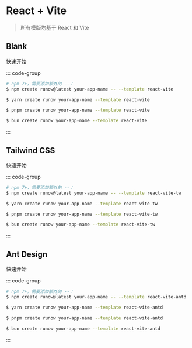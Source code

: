 # React + Vite

> 所有模版均基于 React 和 Vite


## Blank

<LogoBadge name="react" /> <LogoBadge name="vite" /> <LogoBadge name="ts" />

快速开始

::: code-group

```bash [npm]
# npm 7+，需要添加额外的 --：
$ npm create runow@latest your-app-name -- --template react-vite
```

```bash [yarn]
$ yarn create runow your-app-name --template react-vite
```

```bash [pnpm]
$ pnpm create runow your-app-name --template react-vite
```

```bash [bun]
$ bun create runow your-app-name --template react-vite
```

:::



## Tailwind CSS

<LogoBadge name="react" /> <LogoBadge name="vite" /> <LogoBadge name="tailwindcss" /> <LogoBadge name="ts" />

快速开始

::: code-group

```bash [npm]
# npm 7+，需要添加额外的 --：
$ npm create runow@latest your-app-name -- --template react-vite-tw
```

```bash [yarn]
$ yarn create runow your-app-name --template react-vite-tw
```

```bash [pnpm]
$ pnpm create runow your-app-name --template react-vite-tw
```

```bash [bun]
$ bun create runow your-app-name --template react-vite-tw
```

:::




## Ant Design

<LogoBadge name="react" /> <LogoBadge name="vite" /> <LogoBadge name="antd" /> <LogoBadge name="react-router" /> <LogoBadge name="lucide" /> <LogoBadge name="ts" />

快速开始

::: code-group

```bash [npm]
# npm 7+，需要添加额外的 --：
$ npm create runow@latest your-app-name -- --template react-vite-antd
```

```bash [yarn]
$ yarn create runow your-app-name --template react-vite-antd
```

```bash [pnpm]
$ pnpm create runow your-app-name --template react-vite-antd
```

```bash [bun]
$ bun create runow your-app-name --template react-vite-antd
```

:::

